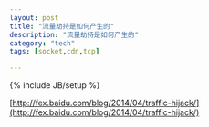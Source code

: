 ```yaml
---
layout: post
title: "流量劫持是如何产生的"
description: "流量劫持是如何产生的"
category: "tech"
tags: [socket,cdn,tcp]

---
```

{% include JB/setup %}

[http://fex.baidu.com/blog/2014/04/traffic-hijack/](http://fex.baidu.com/blog/2014/04/traffic-hijack/)
